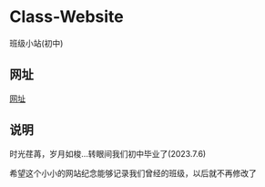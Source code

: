 # Class-Website

班级小站(初中)

## 网址

[网址](https://clear-sea.github.io/Class15-Website/)

## 说明

时光荏苒，岁月如梭...转眼间我们初中毕业了(2023.7.6)

希望这个小小的网站纪念能够记录我们曾经的班级，以后就不再修改了
